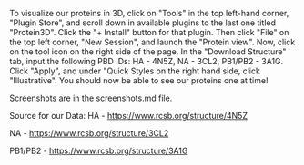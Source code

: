 To visualize our proteins in 3D, click on "Tools" in the top left-hand corner, "Plugin Store", and scroll down in available plugins to the last one titled "Protein3D". Click the "+ Install" button for that plugin. Then click "File" on the top left corner, "New Session", and launch the "Protein view". Now, click on the tool icon on the right side of the page. In the "Download Structure" tab, input the following PBD IDs: HA - 4N5Z, NA - 3CL2, PB1/PB2 - 3A1G. Click "Apply", and under "Quick Styles on the right hand side, click "Illustrative". You should now be able to see our proteins one at time!

Screenshots are in the screenshots.md file. 

Source for our Data:
HA - https://www.rcsb.org/structure/4N5Z

NA - https://www.rcsb.org/structure/3CL2

PB1/PB2 - https://www.rcsb.org/structure/3A1G
